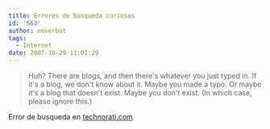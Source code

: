 ```yaml
---
title: Errores de búsqueda curiosos
id: '563'
author: neverbot
tags:
  - Internet
date: 2007-10-29 11:01:29
---
```


> Huh? There are blogs, and then there's whatever you just typed in. If it's a blog, we don't know about it. Maybe you made a typo. Or maybe it's a blog that doesn't exist. Maybe you don't exist. (In which case, please ignore this.)

Error de busqueda en [technorati.com](http://technorati.com/)